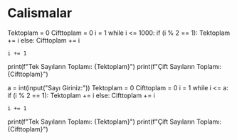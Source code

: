 # Calismalar



Tektoplam = 0
Cifttoplam = 0
i = 1
while i <= 1000:
    if (i % 2 == 1):
        Tektoplam += i
    else:
        Cifttoplam += i

    i += 1

print(f"Tek Sayıların Toplamı: {Tektoplam}")
print(f"Çift Sayıların Toplamı: {Cifttoplam}")


a = int(input("Sayı Giriniz:"))
Tektoplam = 0
Cifttoplam = 0
i = 1
while i <= a:
    if (i % 2 == 1):
        Tektoplam += i
    else:
        Cifttoplam += i

    i += 1

print(f"Tek Sayıların Toplamı: {Tektoplam}")
print(f"Çift Sayıların Toplamı: {Cifttoplam}")
